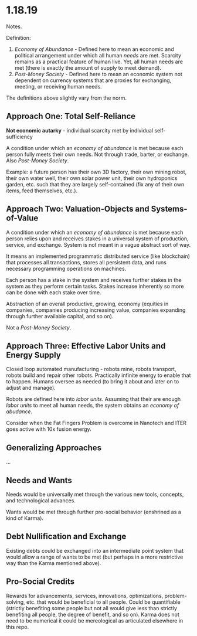 # 1.18.19

Notes.

Definition:

1. *Economy of Abundance* - Defined here to mean an economic and political arrangement under which all human *needs* are met. Scarcity remains as a practical feature of human live. Yet, all human needs are met (there is exactly the amount of supply to meet demand).
1. *Post-Money Society* - Defined here to mean an economic system not dependent on currency systems that are proxies for exchanging, meeting, or receiving human needs.

The definitions above slightly vary from the norm.

## Approach One: Total Self-Reliance 

**Not economic autarky** - individual scarcity met by individual self-sufficiency

A condition under which an *economy of abundance* is met because each person fully meets their own needs. Not through trade, barter, or exchange. Also *Post-Money Society*.

Example: a future person has their own 3D factory, their own mining robot, their own water well, their own solar power unit, their own hydroponics garden, etc. such that they are largely self-contained (fix any of their own items, feed themselves, etc.).

## Approach Two: Valuation-Objects and Systems-of-Value

A condition under which an *economy of abundance* is met because each person relies upon and receives stakes in a universal system of production, service, and exchange. System is not meant in a vague abstract sort of way. 

It means an implemented programmatic distributed service (like blockchain) that processes all transactions, stores all persistent data, and runs necessary programming operations on machines. 

Each person has a stake in the system and receives further stakes in the system as they perform certain tasks. Stakes increase inherently so more can be done with each stake over time.

Abstraction of an overall productive, growing, economy (equities in companies, companies producing increasing value, companies expanding through further available capital, and so on).

Not a *Post-Money Society*.

## Approach Three: Effective Labor Units and Energy Supply

Closed loop automated manufacturing - robots mine, robots transport, robots build and repair other robots. Practically infinite energy to enable that to happen. Humans oversee as needed (to bring it about and later on to adjust and manage).

Robots are defined here into *labor units*.  Assuming that their are enough *labor units* to meet all human needs, the system obtains an *economy of abudance*.

Consider when the Fat Fingers Problem is overcome in Nanotech and ITER goes active with 10x fusion energy.

## Generalizing Approaches

...

## Needs and Wants

Needs would be universally met through the various new tools, concepts, and technological advances.

Wants would be met through further pro-social behavior (enshrined as a kind of Karma).

## Debt Nullification and Exchange

Existing debts could be exchanged into an intermediate point system that would allow a range of wants to be met (but perhaps in a more restrictive way than the Karma mentioned above).


## Pro-Social Credits

Rewards for advancements, services, innovations, optimizations, problem-solving, etc. that would be beneficial to all people. Could be quantifiable (strictly benefiting some people but not all would give less than strictly benefiting all people, the degree of benefit, and so on). Karma does not need to be numerical it could be mereological as articulated elsewhere in this repo.